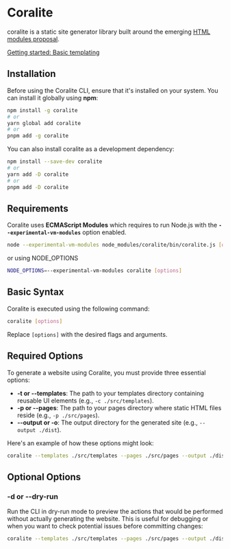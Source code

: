 # Coralite

coralite is a static site generator library built around the emerging [HTML modules proposal](https://github.com/WICG/webcomponents/blob/gh-pages/proposals/html-modules-explainer.md).

[Getting started: Basic templating](./docs/basic-templating.md)

## Installation

Before using the Coralite CLI, ensure that it's installed on your system. You can install it globally using **npm**:

```bash
npm install -g coralite
# or
yarn global add coralite
# or
pnpm add -g coralite
```
You can also install coralite as a development dependency:

```bash
npm install --save-dev coralite
# or
yarn add -D coralite
# or
pnpm add -D coralite
```

## Requirements

Coralite uses **ECMAScript Modules** which requires to run Node.js with the **`--experimental-vm-modules`** option enabled.

```bash
node --experimental-vm-modules node_modules/coralite/bin/coralite.js [options]
```
or using NODE_OPTIONS

```bash
NODE_OPTIONS=--experimental-vm-modules coralite [options]
```

## Basic Syntax

Coralite is executed using the following command:

```bash
coralite [options]
```

Replace `[options]` with the desired flags and arguments.

## Required Options

To generate a website using Coralite, you must provide three essential options:

- **-t or --templates**: The path to your templates directory containing reusable UI elements (e.g., `-c ./src/templates`).
- **-p or --pages**: The path to your pages directory where static HTML files reside (e.g., `-p ./src/pages`).
- **--output or -o**: The output directory for the generated site (e.g., `--output ./dist`).

Here's an example of how these options might look:

```bash
coralite --templates ./src/templates --pages ./src/pages --output ./dist
```

## Optional Options

### -d or --dry-run

Run the CLI in dry-run mode to preview the actions that would be performed without actually generating the website. This is useful for debugging or when you want to check potential issues before committing changes:

```bash
coralite --templates ./src/templates --pages ./src/pages --output ./dist --dry-run
```
